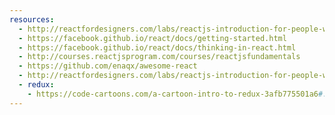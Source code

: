 ```yaml
---
resources:
  - http://reactfordesigners.com/labs/reactjs-introduction-for-people-who-know-just-enough-jquery-to-get-by/
  - https://facebook.github.io/react/docs/getting-started.html
  - https://facebook.github.io/react/docs/thinking-in-react.html
  - http://courses.reactjsprogram.com/courses/reactjsfundamentals
  - https://github.com/enaqx/awesome-react
  - http://reactfordesigners.com/labs/reactjs-introduction-for-people-who-know-just-enough-jquery-to-get-by/
  - redux:
    - https://code-cartoons.com/a-cartoon-intro-to-redux-3afb775501a6#.zg7moo2aq
---
```

